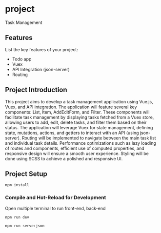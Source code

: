 # project 
Task Management 


## Features


List the key features of your project:

- Todo app
- Vuex
- API Integration (json-server)
- Routing

## Project Introduction
This project aims to develop a task management application using Vue.js, Vuex, and API integration. The application will feature several key components: List, Item, AddEditForm, and Filter. These components will facilitate task management by displaying tasks fetched from a Vuex store, allowing users to add, edit, delete tasks, and filter them based on their status. The application will leverage Vuex for state management, defining state, mutations, actions, and getters to interact with an API (using json-server). Routing will be implemented to navigate between the main task list and individual task details. Performance optimizations such as lazy loading of routes and components, efficient use of computed properties, and responsive design will ensure a smooth user experience. Styling will be done using SCSS to achieve a polished and responsive UI.

## Project Setup

```sh
npm install
```
### Compile and Hot-Reload for Development

Open multiple terminal to run front-end, back-end
```sh
npm run dev 
```

```sh
npm run serve:json
```
